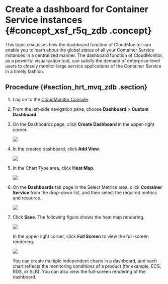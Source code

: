 # Create a dashboard for Container Service instances {#concept_xsf_r5q_zdb .concept}

This topic discusses how the dashboard function of CloudMonitor can enable you to learn about the global status of all your Container Service instances in a centralized manner. The dashboard function of CloudMonitor, as a powerful visualization tool, can satisfy the demand of enterprise-level users to closely monitor large service applications of the Container Service in a timely fashion.

## Procedure {#section_hrt_mvq_zdb .section}

1.  Log on to the [CloudMonitor Console](https://partners-intl.console.aliyun.com/#/cms).
2.  From the left-side navigation pane, choose **Dashboard** \> **Custom Dashboard**.
3.  On the Dashboards page, click **Create Dashboard** in the upper-right corner.

    ![](http://static-aliyun-doc.oss-cn-hangzhou.aliyuncs.com/assets/img/6238/15530666065207_en-US.png)

4.  In the created dashboard, click **Add View**.

    ![](http://static-aliyun-doc.oss-cn-hangzhou.aliyuncs.com/assets/img/6238/15530666065208_en-US.png)

5.  In the Chart Type area, click **Heat Map**.

    ![](http://static-aliyun-doc.oss-cn-hangzhou.aliyuncs.com/assets/img/6238/15530666065209_en-US.png)

6.  On the **Dashboards** tab page in the Select Metrics area, click **Container Service** from the drop-down list, and then select the required metrics and resource.

    ![](http://static-aliyun-doc.oss-cn-hangzhou.aliyuncs.com/assets/img/6238/15530666065210_en-US.png)

7.  Click **Save**. The following figure shows the heat map rendering.

    ![](http://static-aliyun-doc.oss-cn-hangzhou.aliyuncs.com/assets/img/6238/15530666075211_en-US.png)

    In the upper-right corner, click **Full Screen** to view the full-screen rendering.

    ![](http://static-aliyun-doc.oss-cn-hangzhou.aliyuncs.com/assets/img/6238/15530666075212_en-US.png)

    You can create multiple independent charts in a dashboard, and each chart reflects the monitoring conditions of a product \(for example, ECS, RDS, or SLB\). You can also view the full-screen rendering of the dashboard.


